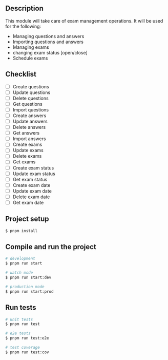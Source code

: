 ## Description
This module will take care of exam management operations.
It will be used for the following:
- Managing questions and answers
- Importing questions and answers
- Managing exams
- changing exam status [open/close]
- Schedule exams


## Checklist
- [ ] Create questions
- [ ] Update questions
- [ ] Delete questions
- [ ] Get questions
- [ ] Import questions
- [ ] Create answers
- [ ] Update answers
- [ ] Delete answers
- [ ] Get answers
- [ ] Import answers
- [ ] Create exams
- [ ] Update exams
- [ ] Delete exams
- [ ] Get exams
- [ ] Create exam status
- [ ] Update exam status
- [ ] Get exam status
- [ ] Create exam date
- [ ] Update exam date
- [ ] Delete exam date
- [ ] Get exam date

## Project setup

```bash
$ pnpm install
```

## Compile and run the project

```bash
# development
$ pnpm run start

# watch mode
$ pnpm run start:dev

# production mode
$ pnpm run start:prod
```

## Run tests

```bash
# unit tests
$ pnpm run test

# e2e tests
$ pnpm run test:e2e

# test coverage
$ pnpm run test:cov
```

